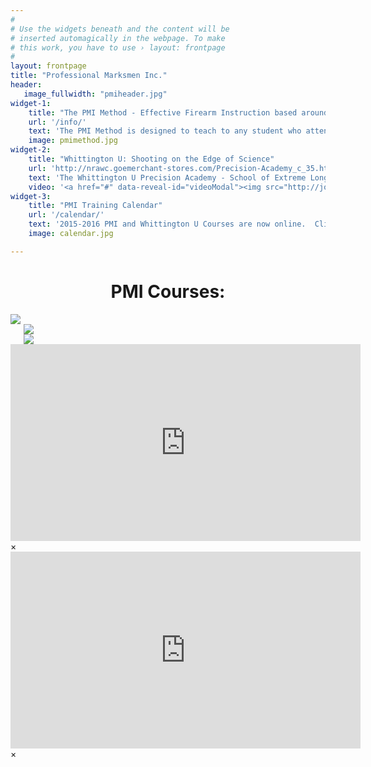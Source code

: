 ```yaml
---
#
# Use the widgets beneath and the content will be
# inserted automagically in the webpage. To make
# this work, you have to use › layout: frontpage
#
layout: frontpage
title: "Professional Marksmen Inc."
header:
   image_fullwidth: "pmiheader.jpg"
widget-1:
    title: "The PMI Method - Effective Firearm Instruction based around Everyday Life."
    url: '/info/'
    text: 'The PMI Method is designed to teach to any student who attends our course, regardless of any previous firearm experience.  Our Instructors are all Combat Veterans who have directly applied the techniques taught in our Defensive Courses, in some shape or form.  We teach from experience, but with the intent that every student will retain the information and reach the goals of each specified course.'
    image: pmimethod.jpg
widget-2:
    title: "Whittington U: Shooting on the Edge of Science"
    url: 'http://nrawc.goemerchant-stores.com/Precision-Academy_c_35.html'
    text: 'The Whittington U Precision Academy - School of Extreme Long Range: Shooting on the Edge of Science.  Three seperate ranges to facilitate a progressive curriculum, reactive steel targets and 2.07 Mile capabilities.'
    video: '<a href="#" data-reveal-id="videoModal"><img src="http://jonweilerpmi.github.io/pmisite/images/start-video-feeling-responsive-302x182.jpg" width="302" height="182" alt=""></a>'
widget-3:
    title: "PMI Training Calendar"
    url: '/calendar/'
    text: '2015-2016 PMI and Whittington U Courses are now online.  Click above for upcoming Training Dates and locations! '
    image: calendar.jpg

---
```

<center><h1>PMI Courses:</h1></center>

<div class="row">
  <div class="large-3 columns">
      <a href="https://store.professionalmarksmen.com/index.php?l=product_detail&p=1" target="_blank" ><img src="http://professionalmarksmen.com/images/defpist.jpg">
  </div>
  <div class="large-3 columns">
      <a href="https://store.professionalmarksmen.com/index.php?l=product_detail&p=9" target="_blank" ><img src="http://professionalmarksmen.com/images/defrif.jpg">
  </div>
  <div class="large-3 columns">
      <a href="https://store.professionalmarksmen.com/index.php?l=product_detail&p=2" target="_blank" ><img src="http://professionalmarksmen.com/images/defshot.jpg">
  </div>
 
</div>


<div id="videoModal" class="reveal-modal large" data-reveal="">
  <div class="flex-video widescreen vimeo" style="display: block;">
		<iframe width="560" height="315" src="https://www.youtube.com/embed/U-rqvPWDUvU" frameborder="0" allowfullscreen></iframe>  </div>
  <a class="close-reveal-modal">&#215;</a>
</div>

<div id="videoModal2" class="reveal-modal large" data-reveal="">
  <div class="flex-video widescreen vimeo" style="display: block;">
		<iframe width="560" height="315" src="https://www.youtube.com/embed/gx_WrASXlMg" frameborder="0" allowfullscreen></iframe>  </div>
  <a class="close-reveal-modal">&#215;</a>
</div>

